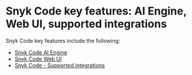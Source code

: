 # Snyk Code key features: AI Engine, Web UI, supported integrations

Snyk Code key features include the following:

* [Snyk Code AI Engine](snyk-code-ai-engine.md)
* [Snyk Code Web UI](../../../scan-applications/snyk-code/snyk-code-key-features/snyk-code-web-ui.md)
* [Snyk Code - Supported integrations](snyk-code-supported-integrations.md)
